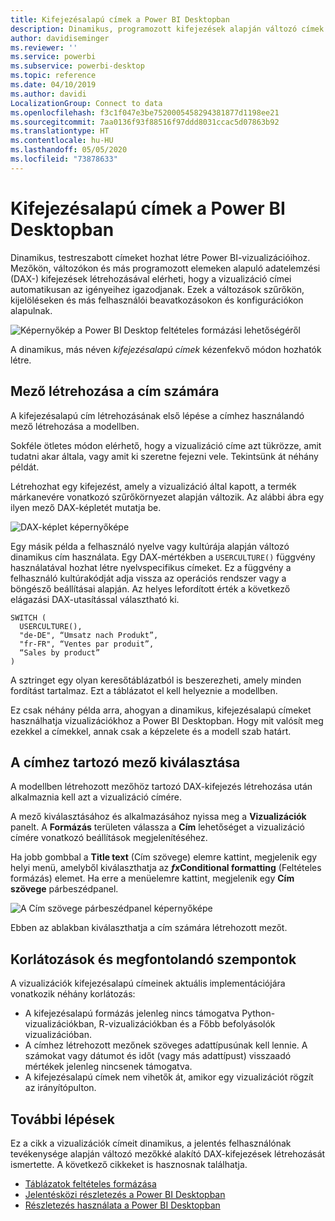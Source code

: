 ```yaml
---
title: Kifejezésalapú címek a Power BI Desktopban
description: Dinamikus, programozott kifejezések alapján változó címek létrehozása feltételes programozott formázás használatával a Power BI Desktopban
author: davidiseminger
ms.reviewer: ''
ms.service: powerbi
ms.subservice: powerbi-desktop
ms.topic: reference
ms.date: 04/10/2019
ms.author: davidi
LocalizationGroup: Connect to data
ms.openlocfilehash: f3c1f047e3be7520005458294381877d1198ee21
ms.sourcegitcommit: 7aa0136f93f88516f97ddd8031ccac5d07863b92
ms.translationtype: HT
ms.contentlocale: hu-HU
ms.lasthandoff: 05/05/2020
ms.locfileid: "73878633"
---
```

# <a name="expression-based-titles-in-power-bi-desktop"></a>Kifejezésalapú címek a Power BI Desktopban

Dinamikus, testreszabott címeket hozhat létre Power BI-vizualizációihoz. Mezőkön, változókon és más programozott elemeken alapuló adatelemzési (DAX-) kifejezések létrehozásával elérheti, hogy a vizualizáció címei automatikusan az igényeihez igazodjanak. Ezek a változások szűrőkön, kijelöléseken és más felhasználói beavatkozásokon és konfigurációkon alapulnak.

![Képernyőkép a Power BI Desktop feltételes formázási lehetőségéről](media/desktop-conditional-formatting-visual-titles/expression-based-title-01.png)

A dinamikus, más néven *kifejezésalapú címek* kézenfekvő módon hozhatók létre. 

## <a name="create-a-field-for-your-title"></a>Mező létrehozása a cím számára

A kifejezésalapú cím létrehozásának első lépése a címhez használandó mező létrehozása a modellben. 

Sokféle ötletes módon elérhető, hogy a vizualizáció címe azt tükrözze, amit tudatni akar általa, vagy amit ki szeretne fejezni vele. Tekintsünk át néhány példát.

Létrehozhat egy kifejezést, amely a vizualizáció által kapott, a termék márkanevére vonatkozó szűrőkörnyezet alapján változik. Az alábbi ábra egy ilyen mező DAX-képletét mutatja be.

![DAX-képlet képernyőképe](media/desktop-conditional-formatting-visual-titles/expression-based-title-02.png)

Egy másik példa a felhasználó nyelve vagy kultúrája alapján változó dinamikus cím használata. Egy DAX-mértékben a `USERCULTURE()` függvény használatával hozhat létre nyelvspecifikus címeket. Ez a függvény a felhasználó kultúrakódját adja vissza az operációs rendszer vagy a böngésző beállításai alapján. Az helyes lefordított érték a következő elágazási DAX-utasítással választható ki. 

```
SWITCH (
  USERCULTURE(),
  "de-DE", “Umsatz nach Produkt”,
  "fr-FR", “Ventes par produit”,
  “Sales by product”
)
```

A sztringet egy olyan keresőtáblázatból is beszerezheti, amely minden fordítást tartalmaz. Ezt a táblázatot el kell helyeznie a modellben. 

Ez csak néhány példa arra, ahogyan a dinamikus, kifejezésalapú címeket használhatja vizualizációkhoz a Power BI Desktopban. Hogy mit valósít meg ezekkel a címekkel, annak csak a képzelete és a modell szab határt.


## <a name="select-your-field-for-your-title"></a>A címhez tartozó mező kiválasztása

A modellben létrehozott mezőhöz tartozó DAX-kifejezés létrehozása után alkalmaznia kell azt a vizualizáció címére.

A mező kiválasztásához és alkalmazásához nyissa meg a **Vizualizációk** panelt. A **Formázás** területen válassza a **Cím** lehetőséget a vizualizáció címére vonatkozó beállítások megjelenítéséhez. 

Ha jobb gombbal a **Title text** (Cím szövege) elemre kattint, megjelenik egy helyi menü, amelyből kiválaszthatja az **<em>fx</em>Conditional formatting** (Feltételes formázás) elemet. Ha erre a menüelemre kattint, megjelenik egy **Cím szövege** párbeszédpanel. 

![A Cím szövege párbeszédpanel képernyőképe](media/desktop-conditional-formatting-visual-titles/expression-based-title-02b.png)

Ebben az ablakban kiválaszthatja a cím számára létrehozott mezőt.

## <a name="limitations-and-considerations"></a>Korlátozások és megfontolandó szempontok

A vizualizációk kifejezésalapú címeinek aktuális implementációjára vonatkozik néhány korlátozás:

* A kifejezésalapú formázás jelenleg nincs támogatva Python-vizualizációkban, R-vizualizációkban és a Főbb befolyásolók vizualizációban.
* A címhez létrehozott mezőnek szöveges adattípusúnak kell lennie. A számokat vagy dátumot és időt (vagy más adattípust) visszaadó mértékek jelenleg nincsenek támogatva.
* A kifejezésalapú címek nem vihetők át, amikor egy vizualizációt rögzít az irányítópulton.

## <a name="next-steps"></a>További lépések

Ez a cikk a vizualizációk címeit dinamikus, a jelentés felhasználónak tevékenysége alapján változó mezőkké alakító DAX-kifejezések létrehozását ismertette. A következő cikkeket is hasznosnak találhatja.

* [Táblázatok feltételes formázása](desktop-conditional-table-formatting.md)
* [Jelentésközi részletezés a Power BI Desktopban](desktop-cross-report-drill-through.md)
* [Részletezés használata a Power BI Desktopban](desktop-drillthrough.md)
